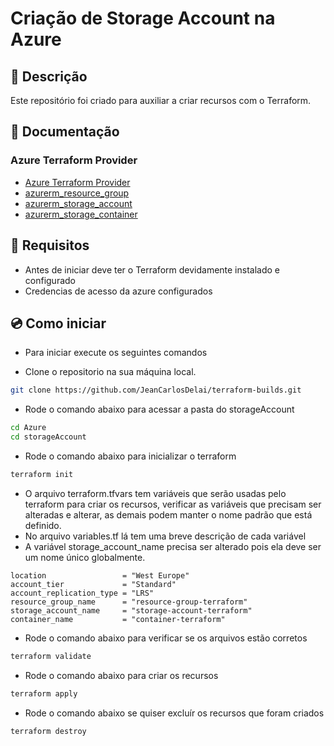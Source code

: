 # Criação de Storage Account na Azure

## 📄 Descrição

Este repositório foi criado para auxiliar a criar recursos com o Terraform.

## 📖 Documentação

### Azure Terraform Provider

- [Azure Terraform Provider](https://registry.terraform.io/providers/hashicorp/azurerm/latest/docs)
- [azurerm_resource_group](https://registry.terraform.io/providers/hashicorp/azurerm/latest/docs/resources/resource_group)
- [azurerm_storage_account](https://registry.terraform.io/providers/hashicorp/azurerm/latest/docs/resources/storage_account)
- [azurerm_storage_container](https://registry.terraform.io/providers/hashicorp/azurerm/latest/docs/resources/storage_container)

## 🚩 Requisitos

- Antes de iniciar deve ter o Terraform devidamente instalado e configurado
- Credencias de acesso da azure configurados

## 💿 Como iniciar

- Para iniciar execute os seguintes comandos

- Clone o repositorio na sua máquina local.

```sh
git clone https://github.com/JeanCarlosDelai/terraform-builds.git
```

- Rode o comando abaixo para acessar a pasta do storageAccount

```sh
cd Azure
cd storageAccount
```

- Rode o comando abaixo para inicializar o terraform

```sh
terraform init
```

- O arquivo terraform.tfvars tem variáveis que serão usadas pelo terraform para criar os recursos, verificar as variáveis que precisam ser alteradas e alterar, as demais podem manter o nome padrão que está definido.
- No arquivo variables.tf lá tem uma breve descrição de cada variável
- A variável storage_account_name precisa ser alterado pois ela deve ser um nome único globalmente.
 
 
 

```
location                 = "West Europe"
account_tier             = "Standard"
account_replication_type = "LRS"
resource_group_name      = "resource-group-terraform"
storage_account_name     = "storage-account-terraform"
container_name           = "container-terraform" 

```


- Rode o comando abaixo para verificar se os arquivos estão corretos

```sh
terraform validate
```

- Rode o comando abaixo para criar os recursos

```sh
terraform apply
```

- Rode o comando abaixo se quiser excluír os recursos que foram criados

```sh
terraform destroy
```